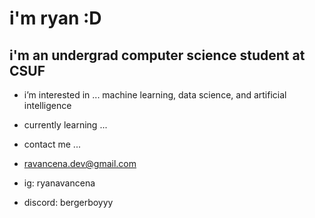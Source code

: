 # i'm ryan :D 
## i'm an undergrad computer science student at CSUF 

- i’m interested in ... machine learning, data science, and artificial intelligence 
- currently learning ... 
- contact me ...
  
- ravancena.dev@gmail.com
- ig: ryanavancena
- discord: bergerboyyy

<!---
ryan-avancena/ryan-avancena is a ✨ special ✨ repository because its `README.md` (this file) appears on your GitHub profile.
You can click the Preview link to take a look at your changes.
--->
